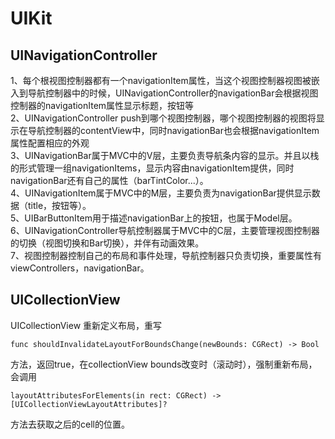 # UIKit

## UINavigationController
1、每个根视图控制器都有一个navigationItem属性，当这个视图控制器视图被嵌入到导航控制器中的时候，UINavigationController的navigationBar会根据视图控制器的navigationItem属性显示标题，按钮等  
2、UINavigationController push到哪个视图控制器，哪个视图控制器的视图将显示在导航控制器的contentView中，同时navigationBar也会根据navigationItem属性配置相应的外观   
3、UINavigationBar属于MVC中的V层，主要负责导航条内容的显示。并且以栈的形式管理一组navigationItems，显示内容由navigationItem提供，同时navigationBar还有自己的属性（barTintColor...）。   
4、UINavigationItem属于MVC中的M层，主要负责为navigationBar提供显示数据（title，按钮等）。    
5、UIBarButtonItem用于描述navigationBar上的按钮，也属于Model层。   
6、UINavigationController导航控制器属于MVC中的C层，主要管理视图控制器的切换（视图切换和Bar切换），并伴有动画效果。    
7、视图控制器控制自己的布局和事件处理，导航控制器只负责切换，重要属性有viewControllers，navigationBar。    


## UICollectionView

UICollectionView 重新定义布局，重写

```func shouldInvalidateLayoutForBoundsChange(newBounds: CGRect) -> Bool```

方法，返回true，在collectionView bounds改变时（滚动时），强制重新布局，会调用

```layoutAttributesForElements(in rect: CGRect) -> [UICollectionViewLayoutAttributes]?```

方法去获取之后的cell的位置。
